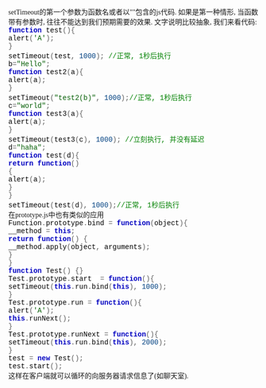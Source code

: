 <!--
author: admin
date: 2009-06-13
title: javascript之setTimeout使用详解 
tags: javascript,js,setTimeout
category: HTML/CSS/JS,暂未分类
status: publish
summary: setTimeout的第一个参数为函数名或者以&quot;&quot;包含的js代码.&nbsp;如果是第一种情形,&nbsp;当函数带有参数时,&nbsp;往往不能达到我们预期需要的效果.&nbsp;文字说明比较抽象,&nbsp;我们来看代码:function&nbsp;tes
-->

<div class="Section0" style="layout-grid:  15.6pt none">
<p class="p0" style="margin-top: 0pt; margin-bottom: 0pt"><span style="font-family: '宋体'; font-size: 10.5pt; mso-spacerun: 'yes'">setTimeout<font face="宋体">的第一个参数为函数名或者以</font><font face="Times New Roman">&quot;&quot;</font><font face="宋体">包含的</font><font face="Times New Roman">js</font><font face="宋体">代码</font><font face="Times New Roman">.&nbsp;</font><font face="宋体">如果是第一种情形</font><font face="Times New Roman">,&nbsp;</font><font face="宋体">当函数带有参数时</font><font face="Times New Roman">,&nbsp;</font><font face="宋体">往往不能达到我们预期需要的效果</font><font face="Times New Roman">.&nbsp;</font><font face="宋体">文字说明比较抽象</font><font face="Times New Roman">,&nbsp;</font><font face="宋体">我们来看代码</font><font face="Times New Roman">:<!--more--></font></span><span style="font-family: '宋体'; font-size: 10.5pt; mso-spacerun: 'yes'"><o:p></o:p></span></p>
<p class="p0" style="margin-top: 0pt; margin-bottom: 0pt"><span style="font-family: '宋体'; font-size: 10.5pt; mso-spacerun: 'yes'"><o:p></o:p></span></p>
<p class="p0" style="margin-top: 0pt; margin-bottom: 0pt"><span style="font-family: 'Courier New'; background: rgb(255,255,255); color: rgb(0,0,192); font-size: 10.5pt; font-weight: bold; mso-spacerun: 'yes'">function</span><span style="font-family: 'Courier New'; background: rgb(255,255,255); font-size: 10.5pt; mso-spacerun: 'yes'">&nbsp;</span><span style="font-family: 'Courier New'; background: rgb(255,255,255); color: rgb(0,0,0); font-size: 10.5pt; mso-spacerun: 'yes'">test</span><span style="font-family: 'Courier New'; background: rgb(255,255,255); color: rgb(92,92,92); font-size: 10.5pt; mso-spacerun: 'yes'">(){</span><span style="font-family: 'Courier New'; font-size: 10.5pt; mso-spacerun: 'yes'"><o:p></o:p></span></p>
<p class="p0" style="margin-top: 0pt; margin-bottom: 0pt"><span style="font-family: 'Courier New'; background: rgb(255,255,255); color: rgb(0,0,0); font-size: 10.5pt; mso-spacerun: 'yes'">alert</span><span style="font-family: 'Courier New'; background: rgb(255,255,255); color: rgb(92,92,92); font-size: 10.5pt; mso-spacerun: 'yes'">(</span><span style="font-family: 'Courier New'; background: rgb(255,255,255); color: rgb(0,92,0); font-size: 10.5pt; mso-spacerun: 'yes'">'A'</span><span style="font-family: 'Courier New'; background: rgb(255,255,255); color: rgb(92,92,92); font-size: 10.5pt; mso-spacerun: 'yes'">);</span><span style="font-family: 'Courier New'; font-size: 10.5pt; mso-spacerun: 'yes'"><o:p></o:p></span></p>
<p class="p0" style="margin-top: 0pt; margin-bottom: 0pt"><span style="font-family: 'Courier New'; background: rgb(255,255,255); color: rgb(92,92,92); font-size: 10.5pt; mso-spacerun: 'yes'">}</span><span style="font-family: 'Courier New'; font-size: 10.5pt; mso-spacerun: 'yes'"><o:p></o:p></span></p>
<p class="p0" style="margin-top: 0pt; margin-bottom: 0pt"><span style="font-family: 'Courier New'; background: rgb(255,255,255); color: rgb(0,0,0); font-size: 10.5pt; mso-spacerun: 'yes'">setTimeout</span><span style="font-family: 'Courier New'; background: rgb(255,255,255); color: rgb(92,92,92); font-size: 10.5pt; mso-spacerun: 'yes'">(</span><span style="font-family: 'Courier New'; background: rgb(255,255,255); color: rgb(0,0,0); font-size: 10.5pt; mso-spacerun: 'yes'">test</span><span style="font-family: 'Courier New'; background: rgb(255,255,255); color: rgb(92,92,92); font-size: 10.5pt; mso-spacerun: 'yes'">,</span><span style="font-family: 'Courier New'; background: rgb(255,255,255); font-size: 10.5pt; mso-spacerun: 'yes'">&nbsp;</span><span style="font-family: 'Courier New'; background: rgb(255,255,255); color: rgb(0,64,128); font-size: 10.5pt; mso-spacerun: 'yes'">1000</span><span style="font-family: 'Courier New'; background: rgb(255,255,255); color: rgb(92,92,92); font-size: 10.5pt; mso-spacerun: 'yes'">);</span><span style="font-family: 'Courier New'; background: rgb(255,255,255); font-size: 10.5pt; mso-spacerun: 'yes'">&nbsp;</span><span style="font-family: 'Courier New'; background: rgb(255,255,255); color: rgb(0,128,0); font-size: 10.5pt; mso-spacerun: 'yes'">//正常,&nbsp;1秒后执行</span><span style="font-family: '宋体'; font-size: 10.5pt; mso-spacerun: 'yes'"><o:p></o:p></span></p>
<p class="p0" style="margin-top: 0pt; margin-bottom: 0pt"><span style="font-family: '宋体'; font-size: 10.5pt; mso-spacerun: 'yes'"><o:p></o:p></span></p>
<p class="p0" style="margin-top: 0pt; margin-bottom: 0pt"><span style="font-family: 'Courier New'; background: rgb(255,255,255); color: rgb(0,0,0); font-size: 10.5pt; mso-spacerun: 'yes'">b</span><span style="font-family: 'Courier New'; background: rgb(255,255,255); color: rgb(92,92,92); font-size: 10.5pt; mso-spacerun: 'yes'">=</span><span style="font-family: 'Courier New'; background: rgb(255,255,255); color: rgb(0,92,0); font-size: 10.5pt; mso-spacerun: 'yes'">&quot;Hello&quot;</span><span style="font-family: 'Courier New'; background: rgb(255,255,255); color: rgb(92,92,92); font-size: 10.5pt; mso-spacerun: 'yes'">;</span><span style="font-family: 'Courier New'; font-size: 10.5pt; mso-spacerun: 'yes'"><o:p></o:p></span></p>
<p class="p0" style="margin-top: 0pt; margin-bottom: 0pt"><span style="font-family: 'Courier New'; background: rgb(255,255,255); color: rgb(0,0,192); font-size: 10.5pt; font-weight: bold; mso-spacerun: 'yes'">function</span><span style="font-family: 'Courier New'; background: rgb(255,255,255); font-size: 10.5pt; mso-spacerun: 'yes'">&nbsp;</span><span style="font-family: 'Courier New'; background: rgb(255,255,255); color: rgb(0,0,0); font-size: 10.5pt; mso-spacerun: 'yes'">test2</span><span style="font-family: 'Courier New'; background: rgb(255,255,255); color: rgb(92,92,92); font-size: 10.5pt; mso-spacerun: 'yes'">(</span><span style="font-family: 'Courier New'; background: rgb(255,255,255); color: rgb(0,0,0); font-size: 10.5pt; mso-spacerun: 'yes'">a</span><span style="font-family: 'Courier New'; background: rgb(255,255,255); color: rgb(92,92,92); font-size: 10.5pt; mso-spacerun: 'yes'">){</span><span style="font-family: 'Courier New'; font-size: 10.5pt; mso-spacerun: 'yes'"><o:p></o:p></span></p>
<p class="p0" style="margin-top: 0pt; margin-bottom: 0pt"><span style="font-family: 'Courier New'; background: rgb(255,255,255); color: rgb(0,0,0); font-size: 10.5pt; mso-spacerun: 'yes'">alert</span><span style="font-family: 'Courier New'; background: rgb(255,255,255); color: rgb(92,92,92); font-size: 10.5pt; mso-spacerun: 'yes'">(</span><span style="font-family: 'Courier New'; background: rgb(255,255,255); color: rgb(0,0,0); font-size: 10.5pt; mso-spacerun: 'yes'">a</span><span style="font-family: 'Courier New'; background: rgb(255,255,255); color: rgb(92,92,92); font-size: 10.5pt; mso-spacerun: 'yes'">);</span><span style="font-family: 'Courier New'; font-size: 10.5pt; mso-spacerun: 'yes'"><o:p></o:p></span></p>
<p class="p0" style="margin-top: 0pt; margin-bottom: 0pt"><span style="font-family: 'Courier New'; background: rgb(255,255,255); color: rgb(92,92,92); font-size: 10.5pt; mso-spacerun: 'yes'">}</span><span style="font-family: 'Courier New'; font-size: 10.5pt; mso-spacerun: 'yes'"><o:p></o:p></span></p>
<p class="p0" style="margin-top: 0pt; margin-bottom: 0pt"><span style="font-family: 'Courier New'; background: rgb(255,255,255); color: rgb(0,0,0); font-size: 10.5pt; mso-spacerun: 'yes'">setTimeout</span><span style="font-family: 'Courier New'; background: rgb(255,255,255); color: rgb(92,92,92); font-size: 10.5pt; mso-spacerun: 'yes'">(</span><span style="font-family: 'Courier New'; background: rgb(255,255,255); color: rgb(0,92,0); font-size: 10.5pt; mso-spacerun: 'yes'">&quot;test2(b)&quot;</span><span style="font-family: 'Courier New'; background: rgb(255,255,255); color: rgb(92,92,92); font-size: 10.5pt; mso-spacerun: 'yes'">,</span><span style="font-family: 'Courier New'; background: rgb(255,255,255); font-size: 10.5pt; mso-spacerun: 'yes'">&nbsp;</span><span style="font-family: 'Courier New'; background: rgb(255,255,255); color: rgb(0,64,128); font-size: 10.5pt; mso-spacerun: 'yes'">1000</span><span style="font-family: 'Courier New'; background: rgb(255,255,255); color: rgb(92,92,92); font-size: 10.5pt; mso-spacerun: 'yes'">);</span><span style="font-family: 'Courier New'; background: rgb(255,255,255); color: rgb(0,128,0); font-size: 10.5pt; mso-spacerun: 'yes'">//正常,&nbsp;1秒后执行</span><span style="font-family: '宋体'; font-size: 10.5pt; mso-spacerun: 'yes'"><o:p></o:p></span></p>
<p class="p0" style="margin-top: 0pt; margin-bottom: 0pt"><span style="font-family: '宋体'; font-size: 10.5pt; mso-spacerun: 'yes'"><o:p></o:p></span></p>
<p class="p0" style="margin-top: 0pt; margin-bottom: 0pt"><span style="font-family: 'Courier New'; background: rgb(255,255,255); color: rgb(0,0,0); font-size: 10.5pt; mso-spacerun: 'yes'">c</span><span style="font-family: 'Courier New'; background: rgb(255,255,255); color: rgb(92,92,92); font-size: 10.5pt; mso-spacerun: 'yes'">=</span><span style="font-family: 'Courier New'; background: rgb(255,255,255); color: rgb(0,92,0); font-size: 10.5pt; mso-spacerun: 'yes'">&quot;world&quot;</span><span style="font-family: 'Courier New'; background: rgb(255,255,255); color: rgb(92,92,92); font-size: 10.5pt; mso-spacerun: 'yes'">;</span><span style="font-family: 'Courier New'; font-size: 10.5pt; mso-spacerun: 'yes'"><o:p></o:p></span></p>
<p class="p0" style="margin-top: 0pt; margin-bottom: 0pt"><span style="font-family: 'Courier New'; background: rgb(255,255,255); color: rgb(0,0,192); font-size: 10.5pt; font-weight: bold; mso-spacerun: 'yes'">function</span><span style="font-family: 'Courier New'; background: rgb(255,255,255); font-size: 10.5pt; mso-spacerun: 'yes'">&nbsp;</span><span style="font-family: 'Courier New'; background: rgb(255,255,255); color: rgb(0,0,0); font-size: 10.5pt; mso-spacerun: 'yes'">test3</span><span style="font-family: 'Courier New'; background: rgb(255,255,255); color: rgb(92,92,92); font-size: 10.5pt; mso-spacerun: 'yes'">(</span><span style="font-family: 'Courier New'; background: rgb(255,255,255); color: rgb(0,0,0); font-size: 10.5pt; mso-spacerun: 'yes'">a</span><span style="font-family: 'Courier New'; background: rgb(255,255,255); color: rgb(92,92,92); font-size: 10.5pt; mso-spacerun: 'yes'">){</span><span style="font-family: 'Courier New'; font-size: 10.5pt; mso-spacerun: 'yes'"><o:p></o:p></span></p>
<p class="p0" style="margin-top: 0pt; margin-bottom: 0pt"><span style="font-family: 'Courier New'; background: rgb(255,255,255); color: rgb(0,0,0); font-size: 10.5pt; mso-spacerun: 'yes'">alert</span><span style="font-family: 'Courier New'; background: rgb(255,255,255); color: rgb(92,92,92); font-size: 10.5pt; mso-spacerun: 'yes'">(</span><span style="font-family: 'Courier New'; background: rgb(255,255,255); color: rgb(0,0,0); font-size: 10.5pt; mso-spacerun: 'yes'">a</span><span style="font-family: 'Courier New'; background: rgb(255,255,255); color: rgb(92,92,92); font-size: 10.5pt; mso-spacerun: 'yes'">);</span><span style="font-family: 'Courier New'; font-size: 10.5pt; mso-spacerun: 'yes'"><o:p></o:p></span></p>
<p class="p0" style="margin-top: 0pt; margin-bottom: 0pt"><span style="font-family: 'Courier New'; background: rgb(255,255,255); color: rgb(92,92,92); font-size: 10.5pt; mso-spacerun: 'yes'">}</span><span style="font-family: 'Courier New'; font-size: 10.5pt; mso-spacerun: 'yes'"><o:p></o:p></span></p>
<p class="p0" style="margin-top: 0pt; margin-bottom: 0pt"><span style="font-family: 'Courier New'; background: rgb(255,255,255); color: rgb(0,0,0); font-size: 10.5pt; mso-spacerun: 'yes'">setTimeout</span><span style="font-family: 'Courier New'; background: rgb(255,255,255); color: rgb(92,92,92); font-size: 10.5pt; mso-spacerun: 'yes'">(</span><span style="font-family: 'Courier New'; background: rgb(255,255,255); color: rgb(0,0,0); font-size: 10.5pt; mso-spacerun: 'yes'">test3</span><span style="font-family: 'Courier New'; background: rgb(255,255,255); color: rgb(92,92,92); font-size: 10.5pt; mso-spacerun: 'yes'">(</span><span style="font-family: 'Courier New'; background: rgb(255,255,255); color: rgb(0,0,0); font-size: 10.5pt; mso-spacerun: 'yes'">c</span><span style="font-family: 'Courier New'; background: rgb(255,255,255); color: rgb(92,92,92); font-size: 10.5pt; mso-spacerun: 'yes'">),</span><span style="font-family: 'Courier New'; background: rgb(255,255,255); font-size: 10.5pt; mso-spacerun: 'yes'">&nbsp;</span><span style="font-family: 'Courier New'; background: rgb(255,255,255); color: rgb(0,64,128); font-size: 10.5pt; mso-spacerun: 'yes'">1000</span><span style="font-family: 'Courier New'; background: rgb(255,255,255); color: rgb(92,92,92); font-size: 10.5pt; mso-spacerun: 'yes'">);</span><span style="font-family: 'Courier New'; background: rgb(255,255,255); font-size: 10.5pt; mso-spacerun: 'yes'">&nbsp;</span><span style="font-family: 'Courier New'; background: rgb(255,255,255); color: rgb(0,128,0); font-size: 10.5pt; mso-spacerun: 'yes'">//立刻执行,&nbsp;并没有延迟</span><span style="font-family: '宋体'; font-size: 10.5pt; mso-spacerun: 'yes'"><o:p></o:p></span></p>
<p class="p0" style="margin-top: 0pt; margin-bottom: 0pt"><span style="font-family: '宋体'; font-size: 10.5pt; mso-spacerun: 'yes'"><o:p></o:p></span></p>
<p class="p0" style="margin-top: 0pt; margin-bottom: 0pt"><span style="font-family: 'Courier New'; background: rgb(255,255,255); color: rgb(0,0,0); font-size: 10.5pt; mso-spacerun: 'yes'">d</span><span style="font-family: 'Courier New'; background: rgb(255,255,255); color: rgb(92,92,92); font-size: 10.5pt; mso-spacerun: 'yes'">=</span><span style="font-family: 'Courier New'; background: rgb(255,255,255); color: rgb(0,92,0); font-size: 10.5pt; mso-spacerun: 'yes'">&quot;haha&quot;</span><span style="font-family: 'Courier New'; background: rgb(255,255,255); color: rgb(92,92,92); font-size: 10.5pt; mso-spacerun: 'yes'">;</span><span style="font-family: 'Courier New'; font-size: 10.5pt; mso-spacerun: 'yes'"><o:p></o:p></span></p>
<p class="p0" style="margin-top: 0pt; margin-bottom: 0pt"><span style="font-family: 'Courier New'; background: rgb(255,255,255); color: rgb(0,0,192); font-size: 10.5pt; font-weight: bold; mso-spacerun: 'yes'">function</span><span style="font-family: 'Courier New'; background: rgb(255,255,255); font-size: 10.5pt; mso-spacerun: 'yes'">&nbsp;</span><span style="font-family: 'Courier New'; background: rgb(255,255,255); color: rgb(0,0,0); font-size: 10.5pt; mso-spacerun: 'yes'">test</span><span style="font-family: 'Courier New'; background: rgb(255,255,255); color: rgb(92,92,92); font-size: 10.5pt; mso-spacerun: 'yes'">(</span><span style="font-family: 'Courier New'; background: rgb(255,255,255); color: rgb(0,0,0); font-size: 10.5pt; mso-spacerun: 'yes'">d</span><span style="font-family: 'Courier New'; background: rgb(255,255,255); color: rgb(92,92,92); font-size: 10.5pt; mso-spacerun: 'yes'">){</span><span style="font-family: 'Courier New'; font-size: 10.5pt; mso-spacerun: 'yes'"><o:p></o:p></span></p>
<p class="p0" style="margin-top: 0pt; margin-bottom: 0pt"><span style="font-family: 'Courier New'; background: rgb(255,255,255); color: rgb(0,0,192); font-size: 10.5pt; font-weight: bold; mso-spacerun: 'yes'">return</span><span style="font-family: 'Courier New'; background: rgb(255,255,255); font-size: 10.5pt; mso-spacerun: 'yes'">&nbsp;</span><span style="font-family: 'Courier New'; background: rgb(255,255,255); color: rgb(0,0,192); font-size: 10.5pt; font-weight: bold; mso-spacerun: 'yes'">function</span><span style="font-family: 'Courier New'; background: rgb(255,255,255); color: rgb(92,92,92); font-size: 10.5pt; mso-spacerun: 'yes'">()</span><span style="font-family: 'Courier New'; font-size: 10.5pt; mso-spacerun: 'yes'"><o:p></o:p></span></p>
<p class="p0" style="margin-top: 0pt; margin-bottom: 0pt"><span style="font-family: 'Courier New'; background: rgb(255,255,255); color: rgb(92,92,92); font-size: 10.5pt; mso-spacerun: 'yes'">{</span><span style="font-family: 'Courier New'; font-size: 10.5pt; mso-spacerun: 'yes'"><o:p></o:p></span></p>
<p class="p0" style="margin-top: 0pt; margin-bottom: 0pt"><span style="font-family: 'Courier New'; background: rgb(255,255,255); color: rgb(0,0,0); font-size: 10.5pt; mso-spacerun: 'yes'">alert</span><span style="font-family: 'Courier New'; background: rgb(255,255,255); color: rgb(92,92,92); font-size: 10.5pt; mso-spacerun: 'yes'">(</span><span style="font-family: 'Courier New'; background: rgb(255,255,255); color: rgb(0,0,0); font-size: 10.5pt; mso-spacerun: 'yes'">a</span><span style="font-family: 'Courier New'; background: rgb(255,255,255); color: rgb(92,92,92); font-size: 10.5pt; mso-spacerun: 'yes'">);</span><span style="font-family: 'Courier New'; font-size: 10.5pt; mso-spacerun: 'yes'"><o:p></o:p></span></p>
<p class="p0" style="margin-top: 0pt; margin-bottom: 0pt"><span style="font-family: 'Courier New'; background: rgb(255,255,255); color: rgb(92,92,92); font-size: 10.5pt; mso-spacerun: 'yes'">}</span><span style="font-family: 'Courier New'; font-size: 10.5pt; mso-spacerun: 'yes'"><o:p></o:p></span></p>
<p class="p0" style="margin-top: 0pt; margin-bottom: 0pt"><span style="font-family: 'Courier New'; background: rgb(255,255,255); color: rgb(92,92,92); font-size: 10.5pt; mso-spacerun: 'yes'">}</span><span style="font-family: 'Courier New'; font-size: 10.5pt; mso-spacerun: 'yes'"><o:p></o:p></span></p>
<p class="p0" style="margin-top: 0pt; margin-bottom: 0pt"><span style="font-family: 'Courier New'; background: rgb(255,255,255); color: rgb(0,0,0); font-size: 10.5pt; mso-spacerun: 'yes'">setTimeout</span><span style="font-family: 'Courier New'; background: rgb(255,255,255); color: rgb(92,92,92); font-size: 10.5pt; mso-spacerun: 'yes'">(</span><span style="font-family: 'Courier New'; background: rgb(255,255,255); color: rgb(0,0,0); font-size: 10.5pt; mso-spacerun: 'yes'">test</span><span style="font-family: 'Courier New'; background: rgb(255,255,255); color: rgb(92,92,92); font-size: 10.5pt; mso-spacerun: 'yes'">(</span><span style="font-family: 'Courier New'; background: rgb(255,255,255); color: rgb(0,0,0); font-size: 10.5pt; mso-spacerun: 'yes'">d</span><span style="font-family: 'Courier New'; background: rgb(255,255,255); color: rgb(92,92,92); font-size: 10.5pt; mso-spacerun: 'yes'">),</span><span style="font-family: 'Courier New'; background: rgb(255,255,255); font-size: 10.5pt; mso-spacerun: 'yes'">&nbsp;</span><span style="font-family: 'Courier New'; background: rgb(255,255,255); color: rgb(0,64,128); font-size: 10.5pt; mso-spacerun: 'yes'">1000</span><span style="font-family: 'Courier New'; background: rgb(255,255,255); color: rgb(92,92,92); font-size: 10.5pt; mso-spacerun: 'yes'">);</span><span style="font-family: 'Courier New'; background: rgb(255,255,255); color: rgb(0,128,0); font-size: 10.5pt; mso-spacerun: 'yes'">//正常,&nbsp;1秒后执行</span><span style="font-family: '宋体'; font-size: 10.5pt; mso-spacerun: 'yes'"><o:p></o:p></span></p>
<p class="p0" style="margin-top: 0pt; margin-bottom: 0pt"><span style="font-family: '宋体'; font-size: 10.5pt; mso-spacerun: 'yes'"><o:p></o:p></span></p>
<p class="p0" style="margin-top: 0pt; margin-bottom: 0pt"><span style="font-family: '宋体'; font-size: 10.5pt; mso-spacerun: 'yes'">在<font face="Times New Roman">prototype.js</font><font face="宋体">中也有类似的应用</font></span><span style="font-family: '宋体'; font-size: 10.5pt; mso-spacerun: 'yes'"><o:p></o:p></span></p>
<p class="p0" style="margin-top: 0pt; margin-bottom: 0pt"><span style="font-family: 'Courier New'; background: rgb(255,255,255); color: rgb(0,0,0); font-size: 10.5pt; mso-spacerun: 'yes'">Function</span><span style="font-family: 'Courier New'; background: rgb(255,255,255); color: rgb(92,92,92); font-size: 10.5pt; mso-spacerun: 'yes'">.</span><span style="font-family: 'Courier New'; background: rgb(255,255,255); color: rgb(0,0,0); font-size: 10.5pt; mso-spacerun: 'yes'">prototype</span><span style="font-family: 'Courier New'; background: rgb(255,255,255); color: rgb(92,92,92); font-size: 10.5pt; mso-spacerun: 'yes'">.</span><span style="font-family: 'Courier New'; background: rgb(255,255,255); color: rgb(0,0,0); font-size: 10.5pt; mso-spacerun: 'yes'">bind</span><span style="font-family: 'Courier New'; background: rgb(255,255,255); font-size: 10.5pt; mso-spacerun: 'yes'">&nbsp;</span><span style="font-family: 'Courier New'; background: rgb(255,255,255); color: rgb(92,92,92); font-size: 10.5pt; mso-spacerun: 'yes'">=</span><span style="font-family: 'Courier New'; background: rgb(255,255,255); font-size: 10.5pt; mso-spacerun: 'yes'">&nbsp;</span><span style="font-family: 'Courier New'; background: rgb(255,255,255); color: rgb(0,0,192); font-size: 10.5pt; font-weight: bold; mso-spacerun: 'yes'">function</span><span style="font-family: 'Courier New'; background: rgb(255,255,255); color: rgb(92,92,92); font-size: 10.5pt; mso-spacerun: 'yes'">(</span><span style="font-family: 'Courier New'; background: rgb(255,255,255); color: rgb(0,0,0); font-size: 10.5pt; mso-spacerun: 'yes'">object</span><span style="font-family: 'Courier New'; background: rgb(255,255,255); color: rgb(92,92,92); font-size: 10.5pt; mso-spacerun: 'yes'">){</span><span style="font-family: 'Courier New'; font-size: 10.5pt; mso-spacerun: 'yes'"><o:p></o:p></span></p>
<p class="p0" style="margin-top: 0pt; margin-bottom: 0pt"><span style="font-family: 'Courier New'; background: rgb(255,255,255); color: rgb(0,0,0); font-size: 10.5pt; mso-spacerun: 'yes'">__method</span><span style="font-family: 'Courier New'; background: rgb(255,255,255); font-size: 10.5pt; mso-spacerun: 'yes'">&nbsp;</span><span style="font-family: 'Courier New'; background: rgb(255,255,255); color: rgb(92,92,92); font-size: 10.5pt; mso-spacerun: 'yes'">=</span><span style="font-family: 'Courier New'; background: rgb(255,255,255); font-size: 10.5pt; mso-spacerun: 'yes'">&nbsp;</span><span style="font-family: 'Courier New'; background: rgb(255,255,255); color: rgb(0,0,192); font-size: 10.5pt; font-weight: bold; mso-spacerun: 'yes'">this</span><span style="font-family: 'Courier New'; background: rgb(255,255,255); color: rgb(92,92,92); font-size: 10.5pt; mso-spacerun: 'yes'">;</span><span style="font-family: 'Courier New'; font-size: 10.5pt; mso-spacerun: 'yes'"><o:p></o:p></span></p>
<p class="p0" style="margin-top: 0pt; margin-bottom: 0pt"><span style="font-family: 'Courier New'; background: rgb(255,255,255); color: rgb(0,0,192); font-size: 10.5pt; font-weight: bold; mso-spacerun: 'yes'">return</span><span style="font-family: 'Courier New'; background: rgb(255,255,255); font-size: 10.5pt; mso-spacerun: 'yes'">&nbsp;</span><span style="font-family: 'Courier New'; background: rgb(255,255,255); color: rgb(0,0,192); font-size: 10.5pt; font-weight: bold; mso-spacerun: 'yes'">function</span><span style="font-family: 'Courier New'; background: rgb(255,255,255); color: rgb(92,92,92); font-size: 10.5pt; mso-spacerun: 'yes'">()</span><span style="font-family: 'Courier New'; background: rgb(255,255,255); font-size: 10.5pt; mso-spacerun: 'yes'">&nbsp;</span><span style="font-family: 'Courier New'; background: rgb(255,255,255); color: rgb(92,92,92); font-size: 10.5pt; mso-spacerun: 'yes'">{</span><span style="font-family: 'Courier New'; font-size: 10.5pt; mso-spacerun: 'yes'"><o:p></o:p></span></p>
<p class="p0" style="margin-top: 0pt; margin-bottom: 0pt"><span style="font-family: 'Courier New'; background: rgb(255,255,255); color: rgb(0,0,0); font-size: 10.5pt; mso-spacerun: 'yes'">__method</span><span style="font-family: 'Courier New'; background: rgb(255,255,255); color: rgb(92,92,92); font-size: 10.5pt; mso-spacerun: 'yes'">.</span><span style="font-family: 'Courier New'; background: rgb(255,255,255); color: rgb(0,0,0); font-size: 10.5pt; mso-spacerun: 'yes'">apply</span><span style="font-family: 'Courier New'; background: rgb(255,255,255); color: rgb(92,92,92); font-size: 10.5pt; mso-spacerun: 'yes'">(</span><span style="font-family: 'Courier New'; background: rgb(255,255,255); color: rgb(0,0,0); font-size: 10.5pt; mso-spacerun: 'yes'">object</span><span style="font-family: 'Courier New'; background: rgb(255,255,255); color: rgb(92,92,92); font-size: 10.5pt; mso-spacerun: 'yes'">,</span><span style="font-family: 'Courier New'; background: rgb(255,255,255); font-size: 10.5pt; mso-spacerun: 'yes'">&nbsp;</span><span style="font-family: 'Courier New'; background: rgb(255,255,255); color: rgb(0,0,0); font-size: 10.5pt; mso-spacerun: 'yes'">arguments</span><span style="font-family: 'Courier New'; background: rgb(255,255,255); color: rgb(92,92,92); font-size: 10.5pt; mso-spacerun: 'yes'">);</span><span style="font-family: 'Courier New'; font-size: 10.5pt; mso-spacerun: 'yes'"><o:p></o:p></span></p>
<p class="p0" style="margin-top: 0pt; margin-bottom: 0pt"><span style="font-family: 'Courier New'; background: rgb(255,255,255); color: rgb(92,92,92); font-size: 10.5pt; mso-spacerun: 'yes'">}</span><span style="font-family: 'Courier New'; font-size: 10.5pt; mso-spacerun: 'yes'"><o:p></o:p></span></p>
<p class="p0" style="margin-top: 0pt; margin-bottom: 0pt"><span style="font-family: 'Courier New'; background: rgb(255,255,255); color: rgb(92,92,92); font-size: 10.5pt; mso-spacerun: 'yes'">}</span><span style="font-family: 'Courier New'; font-size: 10.5pt; mso-spacerun: 'yes'"><o:p></o:p></span></p>
<p class="p0" style="margin-top: 0pt; margin-bottom: 0pt"><span style="font-family: 'Courier New'; font-size: 10.5pt; mso-spacerun: 'yes'"><o:p></o:p></span></p>
<p class="p0" style="margin-top: 0pt; margin-bottom: 0pt"><span style="font-family: 'Courier New'; background: rgb(255,255,255); color: rgb(0,0,192); font-size: 10.5pt; font-weight: bold; mso-spacerun: 'yes'">function</span><span style="font-family: 'Courier New'; background: rgb(255,255,255); font-size: 10.5pt; mso-spacerun: 'yes'">&nbsp;</span><span style="font-family: 'Courier New'; background: rgb(255,255,255); color: rgb(0,0,0); font-size: 10.5pt; mso-spacerun: 'yes'">Test</span><span style="font-family: 'Courier New'; background: rgb(255,255,255); color: rgb(92,92,92); font-size: 10.5pt; mso-spacerun: 'yes'">()</span><span style="font-family: 'Courier New'; background: rgb(255,255,255); font-size: 10.5pt; mso-spacerun: 'yes'">&nbsp;</span><span style="font-family: 'Courier New'; background: rgb(255,255,255); color: rgb(92,92,92); font-size: 10.5pt; mso-spacerun: 'yes'">{}</span><span style="font-family: 'Courier New'; font-size: 10.5pt; mso-spacerun: 'yes'"><o:p></o:p></span></p>
<p class="p0" style="margin-top: 0pt; margin-bottom: 0pt"><span style="font-family: 'Courier New'; background: rgb(255,255,255); color: rgb(0,0,0); font-size: 10.5pt; mso-spacerun: 'yes'">Test</span><span style="font-family: 'Courier New'; background: rgb(255,255,255); color: rgb(92,92,92); font-size: 10.5pt; mso-spacerun: 'yes'">.</span><span style="font-family: 'Courier New'; background: rgb(255,255,255); color: rgb(0,0,0); font-size: 10.5pt; mso-spacerun: 'yes'">prototype</span><span style="font-family: 'Courier New'; background: rgb(255,255,255); color: rgb(92,92,92); font-size: 10.5pt; mso-spacerun: 'yes'">.</span><span style="font-family: 'Courier New'; background: rgb(255,255,255); color: rgb(0,0,0); font-size: 10.5pt; mso-spacerun: 'yes'">start</span><span style="font-family: 'Courier New'; background: rgb(255,255,255); font-size: 10.5pt; mso-spacerun: 'yes'">&nbsp;&nbsp;</span><span style="font-family: 'Courier New'; background: rgb(255,255,255); color: rgb(92,92,92); font-size: 10.5pt; mso-spacerun: 'yes'">=</span><span style="font-family: 'Courier New'; background: rgb(255,255,255); font-size: 10.5pt; mso-spacerun: 'yes'">&nbsp;</span><span style="font-family: 'Courier New'; background: rgb(255,255,255); color: rgb(0,0,192); font-size: 10.5pt; font-weight: bold; mso-spacerun: 'yes'">function</span><span style="font-family: 'Courier New'; background: rgb(255,255,255); color: rgb(92,92,92); font-size: 10.5pt; mso-spacerun: 'yes'">(){</span><span style="font-family: 'Courier New'; font-size: 10.5pt; mso-spacerun: 'yes'"><o:p></o:p></span></p>
<p class="p0" style="margin-top: 0pt; margin-bottom: 0pt"><span style="font-family: 'Courier New'; background: rgb(255,255,255); color: rgb(0,0,0); font-size: 10.5pt; mso-spacerun: 'yes'">setTimeout</span><span style="font-family: 'Courier New'; background: rgb(255,255,255); color: rgb(92,92,92); font-size: 10.5pt; mso-spacerun: 'yes'">(</span><span style="font-family: 'Courier New'; background: rgb(255,255,255); color: rgb(0,0,192); font-size: 10.5pt; font-weight: bold; mso-spacerun: 'yes'">this</span><span style="font-family: 'Courier New'; background: rgb(255,255,255); color: rgb(92,92,92); font-size: 10.5pt; mso-spacerun: 'yes'">.</span><span style="font-family: 'Courier New'; background: rgb(255,255,255); color: rgb(0,0,0); font-size: 10.5pt; mso-spacerun: 'yes'">run</span><span style="font-family: 'Courier New'; background: rgb(255,255,255); color: rgb(92,92,92); font-size: 10.5pt; mso-spacerun: 'yes'">.</span><span style="font-family: 'Courier New'; background: rgb(255,255,255); color: rgb(0,0,0); font-size: 10.5pt; mso-spacerun: 'yes'">bind</span><span style="font-family: 'Courier New'; background: rgb(255,255,255); color: rgb(92,92,92); font-size: 10.5pt; mso-spacerun: 'yes'">(</span><span style="font-family: 'Courier New'; background: rgb(255,255,255); color: rgb(0,0,192); font-size: 10.5pt; font-weight: bold; mso-spacerun: 'yes'">this</span><span style="font-family: 'Courier New'; background: rgb(255,255,255); color: rgb(92,92,92); font-size: 10.5pt; mso-spacerun: 'yes'">),</span><span style="font-family: 'Courier New'; background: rgb(255,255,255); font-size: 10.5pt; mso-spacerun: 'yes'">&nbsp;</span><span style="font-family: 'Courier New'; background: rgb(255,255,255); color: rgb(0,64,128); font-size: 10.5pt; mso-spacerun: 'yes'">1000</span><span style="font-family: 'Courier New'; background: rgb(255,255,255); color: rgb(92,92,92); font-size: 10.5pt; mso-spacerun: 'yes'">);</span><span style="font-family: 'Courier New'; font-size: 10.5pt; mso-spacerun: 'yes'"><o:p></o:p></span></p>
<p class="p0" style="margin-top: 0pt; margin-bottom: 0pt"><span style="font-family: 'Courier New'; background: rgb(255,255,255); color: rgb(92,92,92); font-size: 10.5pt; mso-spacerun: 'yes'">}</span><span style="font-family: 'Courier New'; font-size: 10.5pt; mso-spacerun: 'yes'"><o:p></o:p></span></p>
<p class="p0" style="margin-top: 0pt; margin-bottom: 0pt"><span style="font-family: 'Courier New'; background: rgb(255,255,255); color: rgb(0,0,0); font-size: 10.5pt; mso-spacerun: 'yes'">Test</span><span style="font-family: 'Courier New'; background: rgb(255,255,255); color: rgb(92,92,92); font-size: 10.5pt; mso-spacerun: 'yes'">.</span><span style="font-family: 'Courier New'; background: rgb(255,255,255); color: rgb(0,0,0); font-size: 10.5pt; mso-spacerun: 'yes'">prototype</span><span style="font-family: 'Courier New'; background: rgb(255,255,255); color: rgb(92,92,92); font-size: 10.5pt; mso-spacerun: 'yes'">.</span><span style="font-family: 'Courier New'; background: rgb(255,255,255); color: rgb(0,0,0); font-size: 10.5pt; mso-spacerun: 'yes'">run</span><span style="font-family: 'Courier New'; background: rgb(255,255,255); font-size: 10.5pt; mso-spacerun: 'yes'">&nbsp;</span><span style="font-family: 'Courier New'; background: rgb(255,255,255); color: rgb(92,92,92); font-size: 10.5pt; mso-spacerun: 'yes'">=</span><span style="font-family: 'Courier New'; background: rgb(255,255,255); font-size: 10.5pt; mso-spacerun: 'yes'">&nbsp;</span><span style="font-family: 'Courier New'; background: rgb(255,255,255); color: rgb(0,0,192); font-size: 10.5pt; font-weight: bold; mso-spacerun: 'yes'">function</span><span style="font-family: 'Courier New'; background: rgb(255,255,255); color: rgb(92,92,92); font-size: 10.5pt; mso-spacerun: 'yes'">(){</span><span style="font-family: 'Courier New'; font-size: 10.5pt; mso-spacerun: 'yes'"><o:p></o:p></span></p>
<p class="p0" style="margin-top: 0pt; margin-bottom: 0pt"><span style="font-family: 'Courier New'; background: rgb(255,255,255); color: rgb(0,0,0); font-size: 10.5pt; mso-spacerun: 'yes'">alert</span><span style="font-family: 'Courier New'; background: rgb(255,255,255); color: rgb(92,92,92); font-size: 10.5pt; mso-spacerun: 'yes'">(</span><span style="font-family: 'Courier New'; background: rgb(255,255,255); color: rgb(0,92,0); font-size: 10.5pt; mso-spacerun: 'yes'">'A'</span><span style="font-family: 'Courier New'; background: rgb(255,255,255); color: rgb(92,92,92); font-size: 10.5pt; mso-spacerun: 'yes'">);</span><span style="font-family: 'Courier New'; font-size: 10.5pt; mso-spacerun: 'yes'"><o:p></o:p></span></p>
<p class="p0" style="margin-top: 0pt; margin-bottom: 0pt"><span style="font-family: 'Courier New'; background: rgb(255,255,255); color: rgb(0,0,192); font-size: 10.5pt; font-weight: bold; mso-spacerun: 'yes'">this</span><span style="font-family: 'Courier New'; background: rgb(255,255,255); color: rgb(92,92,92); font-size: 10.5pt; mso-spacerun: 'yes'">.</span><span style="font-family: 'Courier New'; background: rgb(255,255,255); color: rgb(0,0,0); font-size: 10.5pt; mso-spacerun: 'yes'">runNext</span><span style="font-family: 'Courier New'; background: rgb(255,255,255); color: rgb(92,92,92); font-size: 10.5pt; mso-spacerun: 'yes'">();</span><span style="font-family: 'Courier New'; font-size: 10.5pt; mso-spacerun: 'yes'"><o:p></o:p></span></p>
<p class="p0" style="margin-top: 0pt; margin-bottom: 0pt"><span style="font-family: 'Courier New'; background: rgb(255,255,255); color: rgb(92,92,92); font-size: 10.5pt; mso-spacerun: 'yes'">}</span><span style="font-family: 'Courier New'; font-size: 10.5pt; mso-spacerun: 'yes'"><o:p></o:p></span></p>
<p class="p0" style="margin-top: 0pt; margin-bottom: 0pt"><span style="font-family: 'Courier New'; background: rgb(255,255,255); color: rgb(0,0,0); font-size: 10.5pt; mso-spacerun: 'yes'">Test</span><span style="font-family: 'Courier New'; background: rgb(255,255,255); color: rgb(92,92,92); font-size: 10.5pt; mso-spacerun: 'yes'">.</span><span style="font-family: 'Courier New'; background: rgb(255,255,255); color: rgb(0,0,0); font-size: 10.5pt; mso-spacerun: 'yes'">prototype</span><span style="font-family: 'Courier New'; background: rgb(255,255,255); color: rgb(92,92,92); font-size: 10.5pt; mso-spacerun: 'yes'">.</span><span style="font-family: 'Courier New'; background: rgb(255,255,255); color: rgb(0,0,0); font-size: 10.5pt; mso-spacerun: 'yes'">runNext</span><span style="font-family: 'Courier New'; background: rgb(255,255,255); font-size: 10.5pt; mso-spacerun: 'yes'">&nbsp;</span><span style="font-family: 'Courier New'; background: rgb(255,255,255); color: rgb(92,92,92); font-size: 10.5pt; mso-spacerun: 'yes'">=</span><span style="font-family: 'Courier New'; background: rgb(255,255,255); font-size: 10.5pt; mso-spacerun: 'yes'">&nbsp;</span><span style="font-family: 'Courier New'; background: rgb(255,255,255); color: rgb(0,0,192); font-size: 10.5pt; font-weight: bold; mso-spacerun: 'yes'">function</span><span style="font-family: 'Courier New'; background: rgb(255,255,255); color: rgb(92,92,92); font-size: 10.5pt; mso-spacerun: 'yes'">(){</span><span style="font-family: 'Courier New'; font-size: 10.5pt; mso-spacerun: 'yes'"><o:p></o:p></span></p>
<p class="p0" style="margin-top: 0pt; margin-bottom: 0pt"><span style="font-family: 'Courier New'; background: rgb(255,255,255); color: rgb(0,0,0); font-size: 10.5pt; mso-spacerun: 'yes'">setTimeout</span><span style="font-family: 'Courier New'; background: rgb(255,255,255); color: rgb(92,92,92); font-size: 10.5pt; mso-spacerun: 'yes'">(</span><span style="font-family: 'Courier New'; background: rgb(255,255,255); color: rgb(0,0,192); font-size: 10.5pt; font-weight: bold; mso-spacerun: 'yes'">this</span><span style="font-family: 'Courier New'; background: rgb(255,255,255); color: rgb(92,92,92); font-size: 10.5pt; mso-spacerun: 'yes'">.</span><span style="font-family: 'Courier New'; background: rgb(255,255,255); color: rgb(0,0,0); font-size: 10.5pt; mso-spacerun: 'yes'">run</span><span style="font-family: 'Courier New'; background: rgb(255,255,255); color: rgb(92,92,92); font-size: 10.5pt; mso-spacerun: 'yes'">.</span><span style="font-family: 'Courier New'; background: rgb(255,255,255); color: rgb(0,0,0); font-size: 10.5pt; mso-spacerun: 'yes'">bind</span><span style="font-family: 'Courier New'; background: rgb(255,255,255); color: rgb(92,92,92); font-size: 10.5pt; mso-spacerun: 'yes'">(</span><span style="font-family: 'Courier New'; background: rgb(255,255,255); color: rgb(0,0,192); font-size: 10.5pt; font-weight: bold; mso-spacerun: 'yes'">this</span><span style="font-family: 'Courier New'; background: rgb(255,255,255); color: rgb(92,92,92); font-size: 10.5pt; mso-spacerun: 'yes'">),</span><span style="font-family: 'Courier New'; background: rgb(255,255,255); font-size: 10.5pt; mso-spacerun: 'yes'">&nbsp;</span><span style="font-family: 'Courier New'; background: rgb(255,255,255); color: rgb(0,64,128); font-size: 10.5pt; mso-spacerun: 'yes'">2000</span><span style="font-family: 'Courier New'; background: rgb(255,255,255); color: rgb(92,92,92); font-size: 10.5pt; mso-spacerun: 'yes'">);</span><span style="font-family: 'Courier New'; font-size: 10.5pt; mso-spacerun: 'yes'"><o:p></o:p></span></p>
<p class="p0" style="margin-top: 0pt; margin-bottom: 0pt"><span style="font-family: 'Courier New'; background: rgb(255,255,255); color: rgb(92,92,92); font-size: 10.5pt; mso-spacerun: 'yes'">}</span><span style="font-family: 'Courier New'; font-size: 10.5pt; mso-spacerun: 'yes'"><o:p></o:p></span></p>
<p class="p0" style="margin-top: 0pt; margin-bottom: 0pt"><span style="font-family: 'Courier New'; background: rgb(255,255,255); color: rgb(0,0,0); font-size: 10.5pt; mso-spacerun: 'yes'">test</span><span style="font-family: 'Courier New'; background: rgb(255,255,255); font-size: 10.5pt; mso-spacerun: 'yes'">&nbsp;</span><span style="font-family: 'Courier New'; background: rgb(255,255,255); color: rgb(92,92,92); font-size: 10.5pt; mso-spacerun: 'yes'">=</span><span style="font-family: 'Courier New'; background: rgb(255,255,255); font-size: 10.5pt; mso-spacerun: 'yes'">&nbsp;</span><span style="font-family: 'Courier New'; background: rgb(255,255,255); color: rgb(0,0,192); font-size: 10.5pt; font-weight: bold; mso-spacerun: 'yes'">new</span><span style="font-family: 'Courier New'; background: rgb(255,255,255); font-size: 10.5pt; mso-spacerun: 'yes'">&nbsp;</span><span style="font-family: 'Courier New'; background: rgb(255,255,255); color: rgb(0,0,0); font-size: 10.5pt; mso-spacerun: 'yes'">Test</span><span style="font-family: 'Courier New'; background: rgb(255,255,255); color: rgb(92,92,92); font-size: 10.5pt; mso-spacerun: 'yes'">();</span><span style="font-family: 'Courier New'; font-size: 10.5pt; mso-spacerun: 'yes'"><o:p></o:p></span></p>
<p class="p0" style="margin-top: 0pt; margin-bottom: 0pt"><span style="font-family: 'Courier New'; background: rgb(255,255,255); color: rgb(0,0,0); font-size: 10.5pt; mso-spacerun: 'yes'">test</span><span style="font-family: 'Courier New'; background: rgb(255,255,255); color: rgb(92,92,92); font-size: 10.5pt; mso-spacerun: 'yes'">.</span><span style="font-family: 'Courier New'; background: rgb(255,255,255); color: rgb(0,0,0); font-size: 10.5pt; mso-spacerun: 'yes'">start</span><span style="font-family: 'Courier New'; background: rgb(255,255,255); color: rgb(92,92,92); font-size: 10.5pt; mso-spacerun: 'yes'">();</span><span style="font-family: '宋体'; font-size: 10.5pt; mso-spacerun: 'yes'"><o:p></o:p></span></p>
<p class="p0" style="margin-top: 0pt; margin-bottom: 0pt"><span style="font-family: '宋体'; font-size: 10.5pt; mso-spacerun: 'yes'"><o:p></o:p></span></p>
<p class="p0" style="margin-top: 0pt; margin-bottom: 0pt"><span style="font-family: '宋体'; font-size: 10.5pt; mso-spacerun: 'yes'">这样在客户端就可以循环的向服务器请求信息了<font face="Times New Roman">(</font><font face="宋体">如聊天室</font><font face="Times New Roman">).</font></span><span style="font-family: '宋体'; font-size: 10.5pt; mso-spacerun: 'yes'"><o:p></o:p></span></p>
</div>
<!--EndFragment-->
